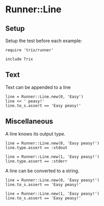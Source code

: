 # Runner::Line

## Setup

Setup the test before each example:

    require 'trix/runner'

    include Trix

## Text

Text can be appended to a line

    line = Runner::Line.new(0, 'Easy')
    line << ' peasy!'
    line.to_s.assert == 'Easy peasy!'

## Miscellaneous

A line knows its output type.

    line = Runner::Line.new(0, 'Easy peasy!')
    line.type.assert == :stdout

    line = Runner::Line.new(1, 'Easy peasy!')
    line.type.assert == :stderr

A line can be converted to a string.

    line = Runner::Line.new(0, 'Easy peasy!')
    line.to_s.assert == 'Easy peasy!'

    line = Runner::Line.new(1, 'Easy peasy!')
    line.to_s.assert == 'Easy peasy!'
